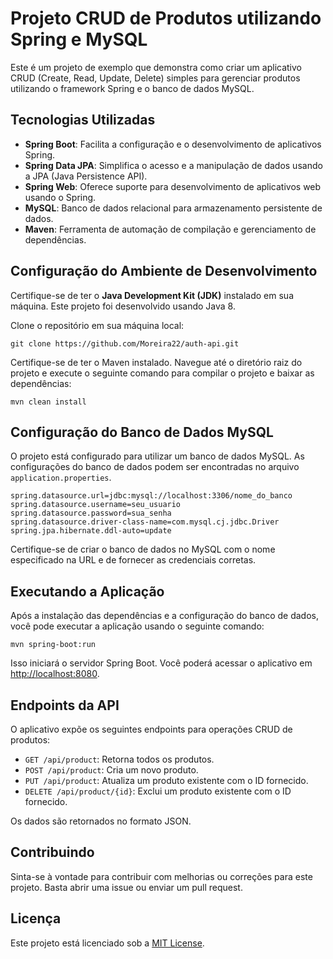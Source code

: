 # Projeto CRUD de Produtos utilizando Spring e MySQL

Este é um projeto de exemplo que demonstra como criar um aplicativo CRUD (Create, Read, Update, Delete) simples para gerenciar produtos utilizando o framework Spring e o banco de dados MySQL.

## Tecnologias Utilizadas

- **Spring Boot**: Facilita a configuração e o desenvolvimento de aplicativos Spring.
- **Spring Data JPA**: Simplifica o acesso e a manipulação de dados usando a JPA (Java Persistence API).
- **Spring Web**: Oferece suporte para desenvolvimento de aplicativos web usando o Spring.
- **MySQL**: Banco de dados relacional para armazenamento persistente de dados.
- **Maven**: Ferramenta de automação de compilação e gerenciamento de dependências.

## Configuração do Ambiente de Desenvolvimento

Certifique-se de ter o **Java Development Kit (JDK)** instalado em sua máquina. Este projeto foi desenvolvido usando Java 8.

Clone o repositório em sua máquina local:

```
git clone https://github.com/Moreira22/auth-api.git
```

Certifique-se de ter o Maven instalado. Navegue até o diretório raiz do projeto e execute o seguinte comando para compilar o projeto e baixar as dependências:

```
mvn clean install
```

## Configuração do Banco de Dados MySQL

O projeto está configurado para utilizar um banco de dados MySQL. As configurações do banco de dados podem ser encontradas no arquivo `application.properties`.

```
spring.datasource.url=jdbc:mysql://localhost:3306/nome_do_banco
spring.datasource.username=seu_usuario
spring.datasource.password=sua_senha
spring.datasource.driver-class-name=com.mysql.cj.jdbc.Driver
spring.jpa.hibernate.ddl-auto=update
```

Certifique-se de criar o banco de dados no MySQL com o nome especificado na URL e de fornecer as credenciais corretas.

## Executando a Aplicação

Após a instalação das dependências e a configuração do banco de dados, você pode executar a aplicação usando o seguinte comando:

```
mvn spring-boot:run
```

Isso iniciará o servidor Spring Boot. Você poderá acessar o aplicativo em [http://localhost:8080](http://localhost:8080).

## Endpoints da API

O aplicativo expõe os seguintes endpoints para operações CRUD de produtos:

- `GET /api/product`: Retorna todos os produtos.
- `POST /api/product`: Cria um novo produto.
- `PUT /api/product`: Atualiza um produto existente com o ID fornecido.
- `DELETE /api/product/{id}`: Exclui um produto existente com o ID fornecido.

Os dados são retornados no formato JSON.

## Contribuindo

Sinta-se à vontade para contribuir com melhorias ou correções para este projeto. Basta abrir uma issue ou enviar um pull request.

## Licença

Este projeto está licenciado sob a [MIT License](LICENSE).
